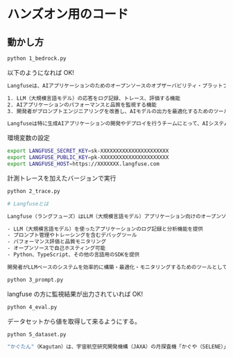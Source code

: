 # ハンズオン用のコード

## 動かし方

```bash
python 1_bedrock.py
```

以下のようになれば OK!

```bash
Langfuseは、AIアプリケーションのためのオープンソースのオブザーバビリティ・プラットフォームです。主に以下の機能を提供しています：

1. LLM（大規模言語モデル）の応答をログ記録、トレース、評価する機能
2. AIアプリケーションのパフォーマンスと品質を監視する機能
3. 開発者がプロンプトエンジニアリングを改善し、AIモデルの出力を最適化するためのツール

Langfuseは特に生成AIアプリケーションの開発やデプロイを行うチームにとって、AIシステムの透明性と信頼性を高めるのに役立つツールです。OpenAI、Anthropic、Google、Mistralなどの様々なLLMプロバイダーと統合することが できます。
```

環境変数の設定

```bash
export LANGFUSE_SECRET_KEY=sk-XXXXXXXXXXXXXXXXXXXXXX
export LANGFUSE_PUBLIC_KEY=pk-XXXXXXXXXXXXXXXXXXXXXX
export LANGFUSE_HOST=https://XXXXXXX.langfuse.com
```

計測トレースを加えたバージョンで実行

```bash
python 2_trace.py
```

```bash
# Langfuseとは

Langfuse（ラングフューズ）はLLM（大規模言語モデル）アプリケーション向けのオープンソースの監視・分析プラットフォームです。以下の特徴があります：

- LLM（大規模言語モデル）を使ったアプリケーションのログ記録と分析機能を提供
- プロンプト管理やトレーシングを含むデバッグツール
- パフォーマンス評価と品質モニタリング
- オープンソースで自己ホスティング可能
- Python、TypeScript、その他の言語用のSDKを提供

開発者がLLMベースのシステムを効率的に構築・最適化・モニタリングするためのツールとして機能します
```

```bash
python 3_prompt.py
```

langfuse の方に監視結果が出力されていれば OK!

```bash
python 4_eval.py
```

データセットから値を取得して来るようにする。

```bash
python 5_dataset.py
```

```bash
"かぐたん"（Kagutan）は、宇宙航空研究開発機構（JAXA）の月探査機「かぐや（SELENE）」の愛称の一つです。「かぐや」をより親しみやすく呼ぶ際に「かぐたん」と呼ばれることがあります。「かぐや」は2007年に打ち上げられ 、月の詳細な観測を行いました。
```
